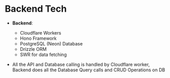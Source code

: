 # Backend Tech
- **Backend**:
  - Cloudflare Workers
  - Hono Framework
  - PostgreSQL (Neon) Database
  - Drizzle ORM
  - SWR for data fetching

- All the API and Database calling is handled by Cloudflare worker, Backend does all the Database Query calls and CRUD Operations on DB
